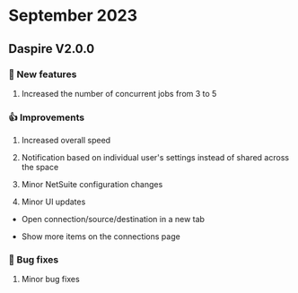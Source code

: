 # September 2023

## Daspire V2.0.0

### 🎉 New features

1. Increased the number of concurrent jobs from 3 to 5

### 👍 Improvements

1. Increased overall speed

2. Notification based on individual user's settings instead of shared across the space

3. Minor NetSuite configuration changes

4. Minor UI updates

 * Open connection/source/destination in a new tab

 *  Show more items on the connections page

### 🐞 Bug fixes

1. Minor bug fixes
